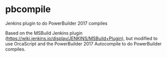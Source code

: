 # pbcompile
Jenkins plugin to do PowerBuilder 2017 compiles

Based on the MSBuild Jenkins plugin (https://wiki.jenkins.io/display/JENKINS/MSBuild+Plugin), but modified to use OrcaScript and the PowerBuilder 2017 Autocompile to do PowerBuilder compiles.
